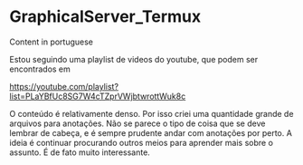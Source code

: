 # GraphicalServer_Termux

Content in portuguese

Estou seguindo uma playlist de videos do youtube, que podem ser encontrados em

https://youtube.com/playlist?list=PLaYBfUc8SG7W4cTZprVWjbtwrottWuk8c

O conteúdo é relativamente denso. Por isso criei uma quantidade grande de arquivos
para anotações.
Não se parece o tipo de coisa que se deve lembrar de cabeça, e é sempre prudente
andar com anotações por perto.
A ideia é continuar procurando outros meios para aprender mais sobre o assunto. 
É de fato muito interessante.
